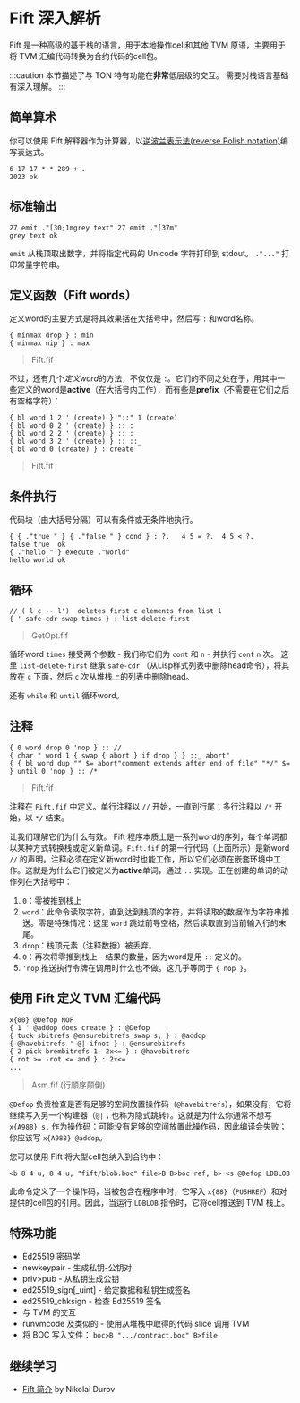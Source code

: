 # Fift 深入解析

Fift 是一种高级的基于栈的语言，用于本地操作cell和其他 TVM 原语，主要用于将 TVM 汇编代码转换为合约代码的cell包。

:::caution
本节描述了与 TON 特有功能在**非常**低层级的交互。
需要对栈语言基础有深入理解。
:::

## 简单算术

你可以使用 Fift 解释器作为计算器，以[逆波兰表示法(reverse Polish notation)](https://en.wikipedia.org/wiki/Reverse_Polish_notation)编写表达式。

```
6 17 17 * * 289 + .
2023 ok
```

## 标准输出

```
27 emit ."[30;1mgrey text" 27 emit ."[37m"
grey text ok
```

`emit` 从栈顶取出数字，并将指定代码的 Unicode 字符打印到 stdout。
`."..."` 打印常量字符串。

## 定义函数（Fift words）

定义word的主要方式是将其效果括在大括号中，然后写 `:` 和word名称。

```
{ minmax drop } : min
{ minmax nip } : max
```

> Fift.fif

不过，还有几个*定义word*的方法，不仅仅是 `:`。它们的不同之处在于，用其中一些定义的word是**active**（在大括号内工作），而有些是**prefix**（不需要在它们之后有空格字符）：

```
{ bl word 1 2 ' (create) } "::" 1 (create)
{ bl word 0 2 ' (create) } :: :
{ bl word 2 2 ' (create) } :: :_
{ bl word 3 2 ' (create) } :: ::_
{ bl word 0 (create) } : create
```

> Fift.fif

## 条件执行

代码块（由大括号分隔）可以有条件或无条件地执行。

```
{ { ."true " } { ."false " } cond } : ?.   4 5 = ?.  4 5 < ?.
false true  ok
{ ."hello " } execute ."world"
hello world ok
```

## 循环

```
// ( l c -- l')  deletes first c elements from list l
{ ' safe-cdr swap times } : list-delete-first
```

> GetOpt.fif

循环word `times` 接受两个参数 - 我们称它们为 `cont` 和 `n` - 并执行 `cont` `n` 次。
这里 `list-delete-first` 继承 `safe-cdr` （从Lisp样式列表中删除head命令），将其放在 `c` 下面，然后 `c` 次从堆栈上的列表中删除head。

还有 `while` 和 `until` 循环word。

## 注释

```
{ 0 word drop 0 'nop } :: //
{ char " word 1 { swap { abort } if drop } } ::_ abort"
{ { bl word dup "" $= abort"comment extends after end of file" "*/" $= } until 0 'nop } :: /*
```

> Fift.fif

注释在 `Fift.fif` 中定义。单行注释以 `//` 开始，一直到行尾；多行注释以 `/*` 开始，以 `*/` 结束。

让我们理解它们为什么有效。
Fift 程序本质上是一系列word的序列，每个单词都以某种方式转换栈或定义新单词。`Fift.fif` 的第一行代码（上面所示）是新word `//` 的声明。注释必须在定义新word时也能工作，所以它们必须在嵌套环境中工作。这就是为什么它们被定义为**active**单词，通过 `::` 实现。正在创建的单词的动作列在大括号中：

1. `0`：零被推到栈上
2. `word`：此命令读取字符，直到达到栈顶的字符，并将读取的数据作为字符串推送。零是特殊情况：这里 `word` 跳过前导空格，然后读取直到当前输入行的末尾。
3. `drop`：栈顶元素（注释数据）被丢弃。
4. `0`：再次将零推到栈上 - 结果的数量，因为word是用 `::` 定义的。
5. `'nop` 推送执行令牌在调用时什么也不做。这几乎等同于 `{ nop }`。

## 使用 Fift 定义 TVM 汇编代码

```
x{00} @Defop NOP
{ 1 ' @addop does create } : @Defop
{ tuck sbitrefs @ensurebitrefs swap s, } : @addop
{ @havebitrefs ' @| ifnot } : @ensurebitrefs
{ 2 pick brembitrefs 1- 2x<= } : @havebitrefs
{ rot >= -rot <= and } : 2x<=
...
```

> Asm.fif (行顺序颠倒)

`@Defop` 负责检查是否有足够的空间放置操作码（`@havebitrefs`），如果没有，它将继续写入另一个构建器（`@|`；也称为隐式跳转）。这就是为什么你通常不想写 `x{A988} s,` 作为操作码：可能没有足够的空间放置此操作码，因此编译会失败；你应该写 `x{A988} @addop`。

您可以使用 Fift 将大型cell包纳入到合约中：

```
<b 8 4 u, 8 4 u, "fift/blob.boc" file>B B>boc ref, b> <s @Defop LDBLOB
```

此命令定义了一个操作码，当被包含在程序中时，它写入 `x{88}`（`PUSHREF`）和对提供的cell包的引用。因此，当运行 `LDBLOB` 指令时，它将cell推送到 TVM 栈上。

## 特殊功能

- Ed25519 密码学
 - newkeypair - 生成私钥-公钥对
 - priv>pub   - 从私钥生成公钥
 - ed25519_sign[_uint] - 给定数据和私钥生成签名
 - ed25519_chksign     - 检查 Ed25519 签名
- 与 TVM 的交互
 - runvmcode 及类似的 - 使用从堆栈中取得的代码 slice 调用 TVM
- 将 BOC 写入文件：
 `boc>B ".../contract.boc" B>file`

## 继续学习

- [Fift 简介](https://docs.ton.org/fiftbase.pdf) by Nikolai Durov

